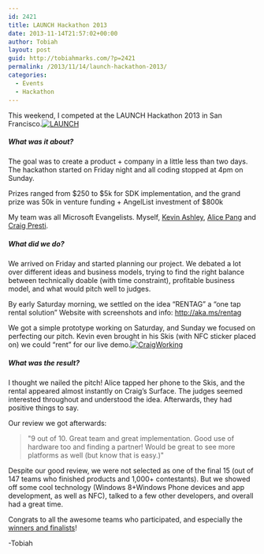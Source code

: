 ```yaml
---
id: 2421
title: LAUNCH Hackathon 2013
date: 2013-11-14T21:57:02+00:00
author: Tobiah
layout: post
guid: http://tobiahmarks.com/?p=2421
permalink: /2013/11/14/launch-hackathon-2013/
categories:
  - Events
  - Hackathon
---
```

This weekend, I competed at the LAUNCH Hackathon 2013 in San Francisco.[<img class="aligncenter size-full wp-image-2461" alt="LAUNCH" src="/assets/2013/11/LAUNCH.jpg?resize=660%2C371" width="660" height="371" srcset="/assets/2013/11/LAUNCH.jpg?w=1024 1024w, /assets/2013/11/LAUNCH.jpg?resize=300%2C169 300w" sizes="(max-width: 660px) 100vw, 660px" data-recalc-dims="1" />](/assets/2013/11/LAUNCH.jpg)

##### What was it about?

The goal was to create a product + company in a little less than two days. The hackathon started on Friday night and all coding stopped at 4pm on Sunday.

Prizes ranged from $250 to $5k for SDK implementation, and the grand prize was 50k in venture funding + AngelList investment of $800k

My team was all Microsoft Evangelists. Myself, <a title="Kevin Ashley" href="http://kevinashley.com/" target="_blank">Kevin Ashley</a>, <a title="Alice Pang" href="http://alicepang.com/" target="_blank">Alice Pang</a> and <a title="Craig Presti" href="https://twitter.com/craigomatic" target="_blank">Craig Presti</a>.

##### What did we do?

We arrived on Friday and started planning our project. We debated a lot over different ideas and business models, trying to find the right balance between technically doable (with time constraint), profitable business model, and what would pitch well to judges.

By early Saturday morning, we settled on the idea “RENTAG” a “one tap rental solution” Website with screenshots and info: <http://aka.ms/rentag>

We got a simple prototype working on Saturday, and Sunday we focused on perfecting our pitch. Kevin even brought in his Skis (with NFC sticker placed on) we could “rent” for our live demo.[<img class="aligncenter size-full wp-image-2481" alt="CraigWorking" src="/assets/2013/11/CraigWorking.jpg?resize=660%2C371" width="660" height="371" srcset="/assets/2013/11/CraigWorking.jpg?w=1024 1024w, /assets/2013/11/CraigWorking.jpg?resize=300%2C169 300w" sizes="(max-width: 660px) 100vw, 660px" data-recalc-dims="1" />](/assets/2013/11/CraigWorking.jpg)

##### What was the result?

I thought we nailed the pitch! Alice tapped her phone to the Skis, and the rental appeared almost instantly on Craig’s Surface. The judges seemed interested throughout and understood the idea. Afterwards, they had positive things to say.

Our review we got afterwards:

> "9 out of 10. Great team and great implementation. Good use of hardware too and finding a partner! Would be great to see more platforms as well (but know that is easy.)"

Despite our good review, we were not selected as one of the final 15 (out of 147 teams who finished products and 1,000+ contestants). But we showed off some cool technology (Windows 8+Windows Phone devices and app development, as well as NFC), talked to a few other developers, and overall had a great time.

Congrats to all the awesome teams who participated, and especially the <a title="LAUNCH winners" href="http://blog.launch.co/blog/launch-hackathon-wrap-up.html" target="_blank">winners and finalists</a>!

-Tobiah